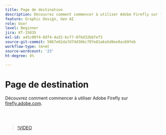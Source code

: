 ```yaml
---
title: Page de destination
description: Découvrez comment commencer à utiliser Adobe Firefly sur firefly.adobe.com
feature: Graphic Design, Gen AI
role: User
level: Beginner
jira: KT-15035
exl-id: a45c00f4-8df4-4a32-bcf7-8f6d32bbfef3
source-git-commit: 5067e02da7d74d366c797e81a6a5d0ee9ac69feb
workflow-type: tm+mt
source-wordcount: '23'
ht-degree: 4%

---
```


# Page de destination

Découvrez comment commencer à utiliser Adobe Firefly sur [firefly.adobe.com](https://firefly.adobe.com/).

<br> 

>[!VIDEO](https://video.tv.adobe.com/v/3437812?quality=12&learn=on&hidetitle=true&captions=fre_fr)
